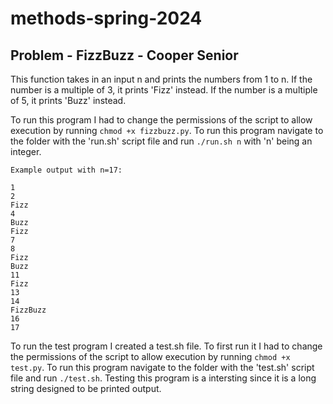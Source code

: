 # methods-spring-2024
## Problem - FizzBuzz - Cooper Senior

This function takes in an input n and prints the numbers from 1 to n.
If the number is a multiple of 3, it prints 'Fizz' instead.
If the number is a multiple of 5, it prints 'Buzz' instead.

To run this program I had to change the permissions of the script
to allow execution by running `chmod +x fizzbuzz.py`. To run this
program navigate to the folder with the 'run.sh' script file and
run `./run.sh n` with 'n' being an integer. 

```
Example output with n=17:

1
2
Fizz
4
Buzz
Fizz
7
8
Fizz
Buzz
11
Fizz
13
14
FizzBuzz
16
17
```

To run the test program I created a test.sh file. To first run it I had to change the permissions of the script
to allow execution by running `chmod +x test.py`. To run this
program navigate to the folder with the 'test.sh' script file and
run `./test.sh`. Testing this program is a intersting since it is a long string designed to be printed output. 